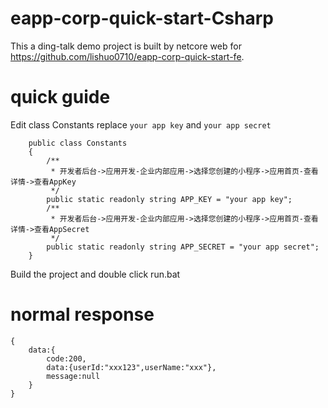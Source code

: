 # eapp-corp-quick-start-Csharp
This a ding-talk demo project is built by netcore web for https://github.com/lishuo0710/eapp-corp-quick-start-fe.
# quick guide
Edit class Constants replace `your app key` and `your app secret`
```
    public class Constants
    {
        /**
         * 开发者后台->应用开发-企业内部应用->选择您创建的小程序->应用首页-查看详情->查看AppKey
         */
        public static readonly string APP_KEY = "your app key";
        /**
         * 开发者后台->应用开发-企业内部应用->选择您创建的小程序->应用首页-查看详情->查看AppSecret
         */
        public static readonly string APP_SECRET = "your app secret";
    }
```
Build the project and double click run.bat
# normal response 
```
{
	data:{
		code:200,
		data:{userId:"xxx123",userName:"xxx"},
		message:null
	}
}
```
